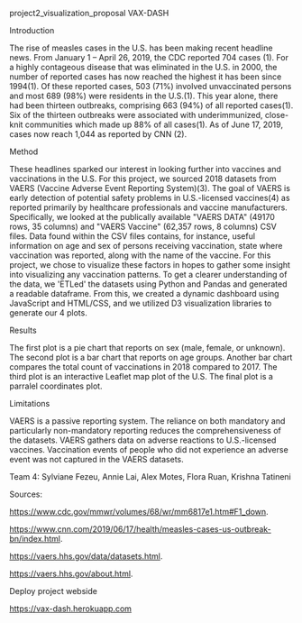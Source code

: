 project2_visualization_proposal
VAX-DASH

Introduction

The rise of measles cases in the U.S. has been making recent headline news. From January 1 – April 26, 2019, the CDC reported 704 cases (1). For a highly contageous disease that was eliminated in the U.S. in 2000, the number of reported cases has now reached the highest it has been since 1994(1). Of these reported cases, 503 (71%) involved unvaccinated persons and most 689 (98%) were residents in the U.S.(1). This year alone, there had been thirteen outbreaks, comprising 663 (94%) of all reported cases(1). Six of the thirteen outbreaks were associated with underimmunized, close-knit communities which made up 88% of all cases(1). As of June 17, 2019, cases now reach 1,044 as reported by CNN (2).

Method

These headlines sparked our interest in looking further into vaccines and vaccinations in the U.S. For this project, we sourced 2018 datasets from VAERS (Vaccine Adverse Event Reporting System)(3). The goal of VAERS is early detection of potential safety problems in U.S.-licensed vaccines(4) as reported primarily by healthcare professionals and vaccine manufacturers. Specifically, we looked at the publically available "VAERS DATA" (49170 rows, 35 columns) and "VAERS Vaccine" (62,357 rows, 8 columns) CSV files. Data found within the CSV files contains, for instance, useful information on age and sex of persons receiving vaccination, state where vaccination was reported, along with the name of the vaccine. For this project, we chose to visualize these factors in hopes to gather some insight into visualizing any vaccination patterns. To get a clearer understanding of the data, we 'ETLed' the datasets using Python and Pandas and generated a readable dataframe. From this, we created a dynamic dashboard using JavaScript and HTML/CSS, and we utilized D3 visualization libraries to generate our 4 plots.

Results

The first plot is a pie chart that reports on sex (male, female, or unknown). The second plot is a bar chart that reports on age groups. Another bar chart compares the total count of vaccinations in 2018 compared to 2017. The third plot is an interactive Leaflet map plot of the U.S. The final plot is a parralel coordinates plot.

Limitations

VAERS is a passive reporting system. The reliance on both mandatory and particularly non-mandatory reporting reduces the comprehensiveness of the datasets. VAERS gathers data on adverse reactions to U.S.-licensed vaccines. Vaccination events of people who did not experience an adverse event was not captured in the VAERS datasets.

Team 4: Sylviane Fezeu, Annie Lai, Alex Motes, Flora Ruan, Krishna Tatineni

Sources:

https://www.cdc.gov/mmwr/volumes/68/wr/mm6817e1.htm#F1_down.

https://www.cnn.com/2019/06/17/health/measles-cases-us-outbreak-bn/index.html.

https://vaers.hhs.gov/data/datasets.html.

https://vaers.hhs.gov/about.html.

Deploy project webside 

https://vax-dash.herokuapp.com


